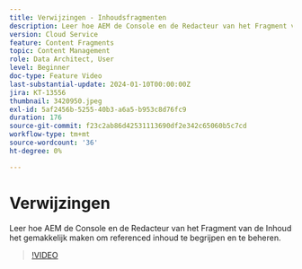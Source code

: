 ```yaml
---
title: Verwijzingen - Inhoudsfragmenten
description: Leer hoe AEM de Console en de Redacteur van het Fragment van de Inhoud het gemakkelijk maken om referenced inhoud te beheren.
version: Cloud Service
feature: Content Fragments
topic: Content Management
role: Data Architect, User
level: Beginner
doc-type: Feature Video
last-substantial-update: 2024-01-10T00:00:00Z
jira: KT-13556
thumbnail: 3420950.jpeg
exl-id: 5af2456b-5255-40b3-a6a5-b953c8d76fc9
duration: 176
source-git-commit: f23c2ab86d42531113690df2e342c65060b5c7cd
workflow-type: tm+mt
source-wordcount: '36'
ht-degree: 0%

---
```


# Verwijzingen

Leer hoe AEM de Console en de Redacteur van het Fragment van de Inhoud het gemakkelijk maken om referenced inhoud te begrijpen en te beheren.

>[!VIDEO](https://video.tv.adobe.com/v/3420950/?learn=on)
